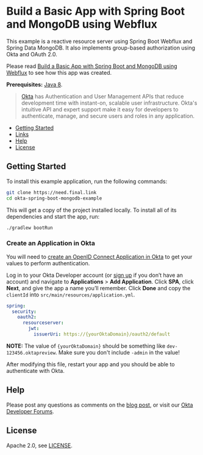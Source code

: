 # Build a Basic App with Spring Boot and MongoDB using Webflux

This example is a reactive resource server using Spring Boot Webflux and Spring Data MongoDB. It also implements group-based authorization using Okta and OAuth 2.0.

Please read [Build a Basic App with Spring Boot and MongoDB using Webflux](https://need.final.link) to see how this app was created.

**Prerequisites:** [Java 8](http://www.oracle.com/technetwork/java/javase/downloads/jdk8-downloads-2133151.html).

> [Okta](https://developer.okta.com/) has Authentication and User Management APIs that reduce development time with instant-on, scalable user infrastructure. Okta's intuitive API and expert support make it easy for developers to authenticate, manage, and secure users and roles in any application.

* [Getting Started](#getting-started)
* [Links](#links)
* [Help](#help)
* [License](#license)

## Getting Started

To install this example application, run the following commands:

```bash
git clone https://need.final.link
cd okta-spring-boot-mongodb-example
```

This will get a copy of the project installed locally. To install all of its dependencies and start the app, run:
 
```bash
./gradlew bootRun
```

### Create an Application in Okta

You will need to [create an OpenID Connect Application in Okta](https://developer.okta.com/blog/2018/09/26/build-a-spring-boot-webapp#set-up-okta-for-oauth-20-single-sign-on) to get your values to perform authentication. 

Log in to your Okta Developer account (or [sign up](https://developer.okta.com/signup/) if you don’t have an account) and navigate to **Applications** > **Add Application**. Click **SPA**, click **Next**, and give the app a name you’ll remember. Click **Done** and copy the `clientId` into `src/main/resources/application.yml`. 

```yaml                            
spring:
  security:
    oauth2:
      resourceserver:
        jwt:
          issuerUri: https://{yourOktaDomain}/oauth2/default
```

**NOTE:** The value of `{yourOktaDomain}` should be something like `dev-123456.oktapreview`. Make sure you don't include `-admin` in the value!

After modifying this file, restart your app and you should be able to authenticate with Okta.

## Help

Please post any questions as comments on the [blog post](https://developer.okta.com/blog/2018/12/13/build-basic-app-spring-boot-jpa), or visit our [Okta Developer Forums](https://devforum.okta.com/).

## License

Apache 2.0, see [LICENSE](LICENSE).
